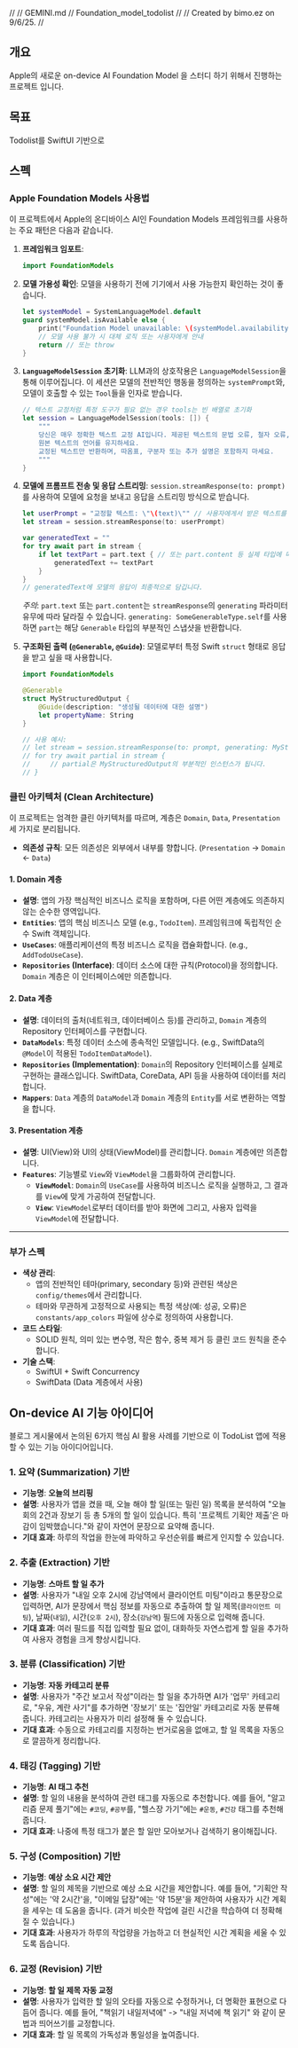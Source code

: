 //
//  GEMINI.md
//  Foundation_model_todolist
//
//  Created by bimo.ez on 9/6/25.
//

## 개요
Apple의 새로운 on-device AI Foundation Model 을 스터디 하기 위해서 진행하는 프로젝트 입니다.

## 목표
Todolist를 SwiftUI 기반으로

## 스펙

### Apple Foundation Models 사용법

이 프로젝트에서 Apple의 온디바이스 AI인 Foundation Models 프레임워크를 사용하는 주요 패턴은 다음과 같습니다.

1.  **프레임워크 임포트**:
    ```swift
    import FoundationModels
    ```

2.  **모델 가용성 확인**:
    모델을 사용하기 전에 기기에서 사용 가능한지 확인하는 것이 좋습니다.
    ```swift
    let systemModel = SystemLanguageModel.default
    guard systemModel.isAvailable else {
        print("Foundation Model unavailable: \(systemModel.availability)")
        // 모델 사용 불가 시 대체 로직 또는 사용자에게 안내
        return // 또는 throw
    }
    ```

3.  **`LanguageModelSession` 초기화**:
    LLM과의 상호작용은 `LanguageModelSession`을 통해 이루어집니다. 이 세션은 모델의 전반적인 행동을 정의하는 `systemPrompt`와, 모델이 호출할 수 있는 `Tool`들을 인자로 받습니다.
    ```swift
    // 텍스트 교정처럼 특정 도구가 필요 없는 경우 tools는 빈 배열로 초기화
    let session = LanguageModelSession(tools: []) {
        """
        당신은 매우 정확한 텍스트 교정 AI입니다. 제공된 텍스트의 문법 오류, 철자 오류, 어색한 구문을 교정하는 것이 당신의 임무입니다.
        원본 텍스트의 언어를 유지하세요.
        교정된 텍스트만 반환하며, 따옴표, 구분자 또는 추가 설명은 포함하지 마세요.
        """
    }
    ```

4.  **모델에 프롬프트 전송 및 응답 스트리밍**:
    `session.streamResponse(to: prompt)`를 사용하여 모델에 요청을 보내고 응답을 스트리밍 방식으로 받습니다.
    ```swift
    let userPrompt = "교정할 텍스트: \"\(text)\"" // 사용자에게서 받은 텍스트를 포함한 프롬프트
    let stream = session.streamResponse(to: userPrompt)

    var generatedText = ""
    for try await part in stream {
        if let textPart = part.text { // 또는 part.content 등 실제 타입에 따라 접근
            generatedText += textPart
        }
    }
    // generatedText에 모델의 응답이 최종적으로 담깁니다.
    ```
    *주의*: `part.text` 또는 `part.content`는 `streamResponse`의 `generating` 파라미터 유무에 따라 달라질 수 있습니다. `generating: SomeGenerableType.self`를 사용하면 `part`는 해당 `Generable` 타입의 부분적인 스냅샷을 반환합니다.

5.  **구조화된 출력 (`@Generable`, `@Guide`)**:
    모델로부터 특정 Swift `struct` 형태로 응답을 받고 싶을 때 사용합니다.
    ```swift
    import FoundationModels

    @Generable
    struct MyStructuredOutput {
        @Guide(description: "생성될 데이터에 대한 설명")
        let propertyName: String
    }

    // 사용 예시:
    // let stream = session.streamResponse(to: prompt, generating: MyStructuredOutput.self)
    // for try await partial in stream {
    //     // partial은 MyStructuredOutput의 부분적인 인스턴스가 됩니다.
    // }
    ```

### 클린 아키텍처 (Clean Architecture)


이 프로젝트는 엄격한 클린 아키텍처를 따르며, 계층은 `Domain`, `Data`, `Presentation` 세 가지로 분리됩니다.

-   **의존성 규칙**: 모든 의존성은 외부에서 내부를 향합니다. (`Presentation` -> `Domain` <- `Data`)

#### 1. Domain 계층
-   **설명**: 앱의 가장 핵심적인 비즈니스 로직을 포함하며, 다른 어떤 계층에도 의존하지 않는 순수한 영역입니다.
-   **`Entities`**: 앱의 핵심 비즈니스 모델 (e.g., `TodoItem`). 프레임워크에 독립적인 순수 Swift 객체입니다.
-   **`UseCases`**: 애플리케이션의 특정 비즈니스 로직을 캡슐화합니다. (e.g., `AddTodoUseCase`).
-   **`Repositories` (Interface)**: 데이터 소스에 대한 규칙(Protocol)을 정의합니다. `Domain` 계층은 이 인터페이스에만 의존합니다.

#### 2. Data 계층
-   **설명**: 데이터의 출처(네트워크, 데이터베이스 등)를 관리하고, `Domain` 계층의 Repository 인터페이스를 구현합니다.
-   **`DataModels`**: 특정 데이터 소스에 종속적인 모델입니다. (e.g., SwiftData의 `@Model`이 적용된 `TodoItemDataModel`).
-   **`Repositories` (Implementation)**: `Domain`의 Repository 인터페이스를 실제로 구현하는 클래스입니다. SwiftData, CoreData, API 등을 사용하여 데이터를 처리합니다.
-   **`Mappers`**: `Data` 계층의 `DataModel`과 `Domain` 계층의 `Entity`를 서로 변환하는 역할을 합니다.

#### 3. Presentation 계층
-   **설명**: UI(View)와 UI의 상태(ViewModel)를 관리합니다. `Domain` 계층에만 의존합니다.
-   **`Features`**: 기능별로 `View`와 `ViewModel`을 그룹화하여 관리합니다.
    -   **`ViewModel`**: `Domain`의 `UseCase`를 사용하여 비즈니스 로직을 실행하고, 그 결과를 `View`에 맞게 가공하여 전달합니다.
    -   **`View`**: `ViewModel`로부터 데이터를 받아 화면에 그리고, 사용자 입력을 `ViewModel`에 전달합니다.

---

### 부가 스펙

-   **색상 관리**:
    -   앱의 전반적인 테마(primary, secondary 등)와 관련된 색상은 `config/themes`에서 관리합니다.
    -   테마와 무관하게 고정적으로 사용되는 특정 색상(예: 성공, 오류)은 `constants/app_colors` 파일에 상수로 정의하여 사용합니다.
-   **코드 스타일**:
    -   SOLID 원칙, 의미 있는 변수명, 작은 함수, 중복 제거 등 클린 코드 원칙을 준수합니다.
-   **기술 스택**:
    -   SwiftUI + Swift Concurrency
    -   SwiftData (Data 계층에서 사용)

## On-device AI 기능 아이디어

블로그 게시물에서 논의된 6가지 핵심 AI 활용 사례를 기반으로 이 TodoList 앱에 적용할 수 있는 기능 아이디어입니다.

### 1. 요약 (Summarization) 기반
*   **기능명**: **오늘의 브리핑**
*   **설명**: 사용자가 앱을 켰을 때, 오늘 해야 할 일(또는 밀린 일) 목록을 분석하여 "오늘 회의 2건과 장보기 등 총 5개의 할 일이 있습니다. 특히 '프로젝트 기획안 제출'은 마감이 임박했습니다."와 같이 자연어 문장으로 요약해 줍니다.
*   **기대 효과**: 하루의 작업을 한눈에 파악하고 우선순위를 빠르게 인지할 수 있습니다.

### 2. 추출 (Extraction) 기반
*   **기능명**: **스마트 할 일 추가**
*   **설명**: 사용자가 "내일 오후 2시에 강남역에서 클라이언트 미팅"이라고 통문장으로 입력하면, AI가 문장에서 핵심 정보를 자동으로 추출하여 할 일 제목(`클라이언트 미팅`), 날짜(`내일`), 시간(`오후 2시`), 장소(`강남역`) 필드에 자동으로 입력해 줍니다.
*   **기대 효과**: 여러 필드를 직접 입력할 필요 없이, 대화하듯 자연스럽게 할 일을 추가하여 사용자 경험을 크게 향상시킵니다.

### 3. 분류 (Classification) 기반
*   **기능명**: **자동 카테고리 분류**
*   **설명**: 사용자가 "주간 보고서 작성"이라는 할 일을 추가하면 AI가 '업무' 카테고리로, "우유, 계란 사기"를 추가하면 '장보기' 또는 '집안일' 카테고리로 자동 분류해 줍니다. 카테고리는 사용자가 미리 설정해 둘 수 있습니다.
*   **기대 효과**: 수동으로 카테고리를 지정하는 번거로움을 없애고, 할 일 목록을 자동으로 깔끔하게 정리합니다.

### 4. 태깅 (Tagging) 기반
*   **기능명**: **AI 태그 추천**
*   **설명**: 할 일의 내용을 분석하여 관련 태그를 자동으로 추천합니다. 예를 들어, "알고리즘 문제 풀기"에는 `#코딩`, `#공부`를, "헬스장 가기"에는 `#운동`, `#건강` 태그를 추천해 줍니다.
*   **기대 효과**: 나중에 특정 태그가 붙은 할 일만 모아보거나 검색하기 용이해집니다.

### 5. 구성 (Composition) 기반
*   **기능명**: **예상 소요 시간 제안**
*   **설명**: 할 일의 제목을 기반으로 예상 소요 시간을 제안합니다. 예를 들어, "기획안 작성"에는 '약 2시간'을, "이메일 답장"에는 '약 15분'을 제안하여 사용자가 시간 계획을 세우는 데 도움을 줍니다. (과거 비슷한 작업에 걸린 시간을 학습하여 더 정확해질 수 있습니다.)
*   **기대 효과**: 사용자가 하루의 작업량을 가늠하고 더 현실적인 시간 계획을 세울 수 있도록 돕습니다.

### 6. 교정 (Revision) 기반
*   **기능명**: **할 일 제목 자동 교정**
*   **설명**: 사용자가 입력한 할 일의 오타를 자동으로 수정하거나, 더 명확한 표현으로 다듬어 줍니다. 예를 들어, "책읽기 내일저녁에" -> "내일 저녁에 책 읽기" 와 같이 문법과 띄어쓰기를 교정합니다.
*   **기대 효과**: 할 일 목록의 가독성과 통일성을 높여줍니다.